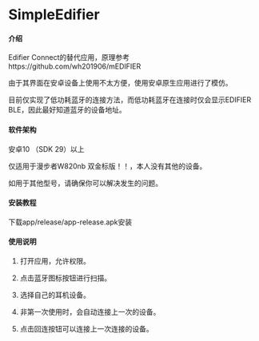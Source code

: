 # SimpleEdifier

#### 介绍
Edifier Connect的替代应用，原理参考https://github.com/wh201906/mEDIFIER

由于其界面在安卓设备上使用不太方便，使用安卓原生应用进行了模仿。

目前仅实现了低功耗蓝牙的连接方法，而低功耗蓝牙在连接时仅会显示EDIFIER BLE，因此最好知道蓝牙的设备地址。

#### 软件架构
安卓10 （SDK 29）以上

仅适用于漫步者W820nb 双金标版！！，本人没有其他的设备。

如用于其他型号，请确保你可以解决发生的问题。


#### 安装教程

下载app/release/app-release.apk安装

#### 使用说明

1.  打开应用，允许权限。
2.  点击蓝牙图标按钮进行扫描。
3.  选择自己的耳机设备。

4.  非第一次使用时，会自动连接上一次的设备。
5.  点击回连按钮可以连接上一次连接的设备。


